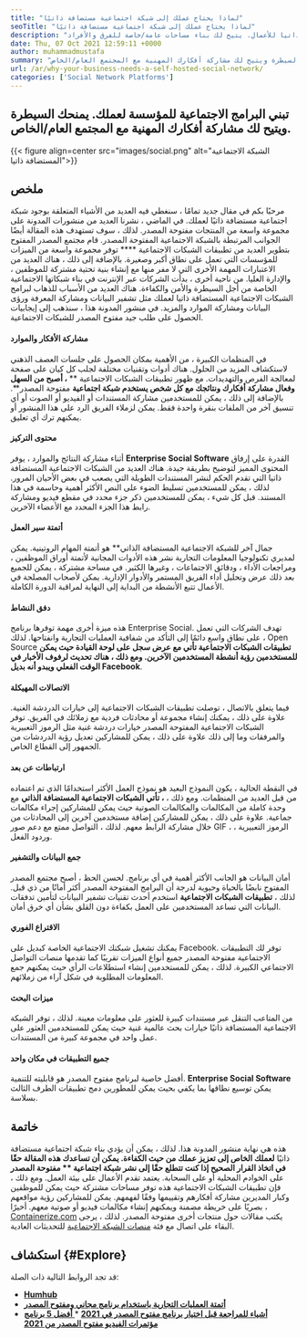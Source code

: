 ```yaml
---
title: "لماذا يحتاج عملك إلى شبكة اجتماعية مستضافة ذاتيًا" 
seoTitle: "لماذا يحتاج عملك إلى شبكة اجتماعية مستضافة ذاتيًا" 
description: "اتبع هذا المقال للتعرف على فوائد الشبكة الاجتماعية المستضافة ذاتيا للأعمال. يتيح لك بناء مساحات عامة/خاصة للفرق والأفراد." 
date: Thu, 07 Oct 2021 12:59:11 +0000
author: muhammadmustafa
summary: "اعتماد البرامج الاجتماعية للمؤسسة لعملك. يمنحك السيطرة ويتيح لك مشاركة أفكارك المهنية مع المجتمع العام/الخاص." 
url: /ar/why-your-business-needs-a-self-hosted-social-network/
categories: ['Social Network Platforms']
---
```


## تبني البرامج الاجتماعية للمؤسسة لعملك. يمنحك السيطرة ويتيح لك مشاركة أفكارك المهنية مع المجتمع العام/الخاص.

{{< figure align=center src="images/social.png" alt="الشبكة الاجتماعية المستضافة ذاتيا">}}


## ملخص
مرحبًا بكم في مقال جديد تمامًا ، سنغطي فيه العديد من الأشياء المتعلقة بوجود شبكة اجتماعية مستضافة ذاتيًا لعملك. في الماضي ، نشرنا العديد من منشورات المدونة على مجموعة واسعة من المنتجات مفتوحة المصدر. لذلك ، سوف تستهدف هذه المقالة أيضًا الجوانب المرتبطة بالشبكة الاجتماعية المفتوحة المصدر. قام مجتمع المصدر المفتوح بتطوير العديد من تطبيقات الشبكات الاجتماعية **** توفر مجموعة واسعة من الميزات للمؤسسات التي تعمل على نطاق أكبر وصغيرة. بالإضافة إلى ذلك ، هناك العديد من الاعتبارات المهمة الأخرى التي لا مفر منها مع إنشاء بنية تحتية مشتركة للموظفين ، والإدارة العليا.
من ناحية أخرى ، بدأت الشركات عبر الإنترنت في بناء شبكاتها الاجتماعية الخاصة من أجل السيطرة والأمن والكفاءة. هناك العديد من الأسباب للذهاب لبرامج الشبكات الاجتماعية المستضافة ذاتيا لعملك مثل تشفير البيانات ومشاركة المعرفة ورؤى البيانات ومشاركة الموارد والمزيد. في منشور المدونة هذا ، سنذهب إلى إيجابيات الحصول على طلب جيد مفتوح المصدر للشبكات الاجتماعية.

#### مشاركة الأفكار والموارد
في المنظمات الكبيرة ، من الأهمية بمكان الحصول على جلسات العصف الذهني لاستكشاف المزيد من الحلول. هناك أدوات وتقنيات مختلفة لجلب كل كيان على صفحة لمعالجة الفرص والتهديدات. مع ظهور تطبيقات الشبكات الاجتماعية ** **، أصبح من السهل وفعال مشاركة أفكارك ونتائجك مع كل شخص يستخدم شبكة اجتماعية**   مفتوحة المصدر**. بالإضافة إلى ذلك ، يمكن للمستخدمين مشاركة المستندات أو الفيديو أو الصوت أو أي تنسيق آخر من الملفات بنقرة واحدة فقط. يمكن لزملاء الفريق الرد على هذا المنشور أو يمكنهم ترك أي تعليق.

#### محتوى التركيز
أثناء مشاركة النتائج والموارد ، يوفر  **Enterprise Social Software**  القدرة على إرفاق المحتوى المميز لتوضيح بطريقة جيدة. هناك العديد من الشبكات الاجتماعية المستضافة ذاتيا التي تقدم الحكم لنشر المستندات الطويلة التي يصعب في بعض الأحيان المرور. لذلك ، يمكن للمستخدمين تسليط الضوء على النص الأكثر أهمية وحاسمة في هذا المستند. قبل كل شيء ، يمكن للمستخدمين ذكر جزء محدد في مقطع فيديو ومشاركة رابط هذا الجزء المحدد مع الأعضاء الآخرين.

#### أتمتة سير العمل
جمال آخر للشبكة الاجتماعية المستضافة الذاتي** هو أتمتة المهام الروتينية. يمكن لمديري تكنولوجيا المعلومات التجارية نشر هذه الأدوات المجانية لأتمتة أوراق الموظفين ، ومراجعات الأداء ، ودقائق الاجتماعات ، وغيرها الكثير. في مساحة مشتركة ، يمكن للجميع بعد ذلك عرض وتحليل أداء الفريق المستمر والأدوار الإدارية. يمكن لأصحاب المصلحة في الأعمال تتبع الأنشطة من البداية إلى النهاية لمراقبة الدورة الكاملة.

#### دفق النشاط
هذه ميزة أخرى مهمة توفرها برنامج Enterprise Social. تهدف الشركات التي تعمل على نطاق واسع دائمًا إلى التأكد من شفافية العمليات التجارية وانفتاحها. لذلك ، Open Source **تطبيقات الشبكات الاجتماعية  **تأتي مع عرض سجل على لوحة القيادة حيث يمكن للمستخدمين رؤية أنشطة المستخدمين الآخرين. ومع ذلك ، هناك تحديث لرفوف الأخبار في الوقت الفعلي ويبدو أنه بديل**   Facebook**.

#### الاتصالات المهيكلة
فيما يتعلق بالاتصال ، توصلت تطبيقات الشبكات الاجتماعية إلى خيارات الدردشة الغنية. علاوة على ذلك ، يمكنك إنشاء مجموعة أو محادثات فردية مع زملائك في الفريق. توفر الشبكات الاجتماعية المفتوحة المصدر خيارات دردشة غنية مثل الرموز التعبيرية والمرفقات وما إلى ذلك علاوة على ذلك ، يمكن للمشاركين تعديل رؤية الدردشات من الجمهور إلى القطاع الخاص.

#### ارتباطات عن بعد
في النقطة الحالية ، يكون النموذج البعيد هو نموذج العمل الأكثر استخدامًا الذي تم اعتماده من قبل العديد من المنظمات. ومع ذلك ،  **، تأتي الشبكات الاجتماعية المستضافة الذاتي**  مع وحدة كاملة من المكالمات والمكالمات الصوتية حيث يمكن للمشاركين إجراء مكالمات جماعية. علاوة على ذلك ، يمكن للمشاركين إضافة مستخدمين آخرين إلى المحادثات من خلال مشاركة الرابط معهم. لذلك ، التواصل ممتع مع دعم صور GIF ، الرموز التعبيرية ، وردود الفعل.

#### جمع البيانات والتشفير
أمان البيانات هو الجانب الأكثر أهمية في أي برنامج. لحسن الحظ ، أصبح مجتمع المصدر المفتوح نابضًا بالحياة وحيوية لدرجة أن البرامج المفتوحة المصدر أكثر أمانًا من ذي قبل. لذلك ،  **تطبيقات الشبكات الاجتماعية**  استخدم أحدث تقنيات تشفير البيانات لتأمين تدفقات البيانات التي تساعد المستخدمين على العمل بكفاءة دون القلق بشأن أي خرق أمان.

#### الاقتراع الفوري
يمكنك تشغيل شبكتك الاجتماعية الخاصة كبديل على Facebook. توفر لك التطبيقات الاجتماعية مفتوحة المصدر جميع أنواع الميزات تقريبًا كما تقدمها منصات التواصل الاجتماعي الكبيرة. لذلك ، يمكن للمستخدمين إنشاء استطلاعات الرأي حيث يمكنهم جمع المعلومات المطلوبة في شكل آراء من زملائهم.

#### ميزات البحث
من المتاعب التنقل عبر مستندات كبيرة للعثور على معلومات معينة. لذلك ، توفر الشبكة الاجتماعية المستضافة ذاتيًا خيارات بحث عالمية غنية حيث يمكن للمستخدمين العثور على عمل واحد في مجموعة كبيرة من المستندات.

#### جميع التطبيقات في مكان واحد
أفضل خاصية لبرنامج مفتوح المصدر هو قابليته للتنمية.  **Enterprise Social Software**  يمكن توسيع نطاقها بما يكفي بحيث يمكن للمطورين دمج تطبيقات الطرف الثالث بسلاسة.

## خاتمة
هذه هي نهاية منشور المدونة هذا. لذلك ، يمكن أن يؤدي بناء شبكة اجتماعية مستضافة ذاتيًا **لعملك الخاص إلى تعزيز عملك من حيث الكفاءة. يمكن أن تساعدك هذه المقالة حقًا في اتخاذ القرار الصحيح إذا كنت تتطلع حقًا إلى نشر شبكة اجتماعية ** مفتوحة المصدر**  على الخوادم المحلية أو على السحابة. يعتمد تقدم الأعمال على بيئة العمل. ومع ذلك ، فإن تطبيقات الشبكات الاجتماعية هذه توفر مساحات مشتركة حيث يمكن للموظفين وكبار المديرين مشاركة أفكارهم وتقييمها وفقًا لفهمهم. يمكن للمشاركين رؤية مواقعهم بصريًا على خريطة مضمنة ويمكنهم إنشاء مكالمات فيديو أو صوتية معهم.
أخيرًا ، [Containerize.com][1] يكتب مقالات حول منتجات أخرى مفتوحة المصدر. لذلك ، يرجى البقاء على اتصال مع فئة [منصات الشبكة الاجتماعية][2] للتحديثات العادية.

## استكشاف   {#Explore}
قد تجد الروابط التالية ذات الصلة:
  * **[Humhub][3]**
  * **[أتمتة العمليات التجارية باستخدام برنامج مجاني ومفتوح المصدر][4]**
  * **[أشياء للمراجعة قبل اختيار برنامج مفتوح المصدر في 2021][5]**
  *[ **أفضل 5 برنامج مؤتمرات الفيديو مفتوح المصدر من 2021** ][6]

  
[1]: https://www.containerize.com/
[2]: https://products.containerize.com/social-network-platforms/
[3]: https://products.containerize.com/social-network-platforms/humhub/
[4]: https://blog.containerize.com/blogging/automate-business-operations-using-open-source-software/
[5]: https://blog.containerize.com/cmdb-software/things-to-review-before-opting-open-source-software-in-2021/
[6]: https://blog.containerize.com/video-conferencing-software/top-5-open-source-video-conferencing-software-of-2021/

